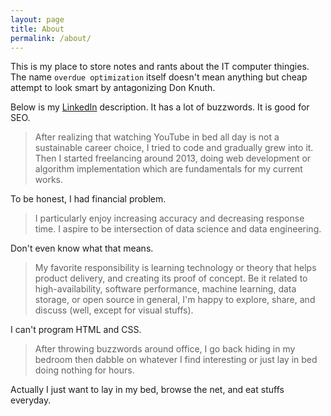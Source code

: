 ```yaml
---
layout: page
title: About
permalink: /about/
---
```


This is my place to store notes and rants about the IT computer thingies. The name `overdue optimization` itself doesn't mean anything but cheap attempt to look smart by antagonizing Don Knuth.

Below is my [LinkedIn](https://www.linkedin.com/in/riyadrivandi) description. It has a lot of buzzwords. It is good for SEO.

> After realizing that watching YouTube in bed all day is not a sustainable career choice, I tried to code and gradually grew into it. Then I started freelancing around 2013, doing web development or algorithm implementation which are fundamentals for my current works.

To be honest, I had financial problem.

> I particularly enjoy increasing accuracy and decreasing response time. I aspire to be intersection of data science and data engineering.

Don't even know what that means.

> My favorite responsibility is learning technology or theory that helps product delivery, and creating its proof of concept. Be it related to high-availability, software performance, machine learning, data storage, or open source in general, I'm happy to explore, share, and discuss (well, except for visual stuffs).

I can't program HTML and CSS.

> After throwing buzzwords around office, I go back hiding in my bedroom then dabble on whatever I find interesting or just lay in bed doing nothing for hours.

Actually I just want to lay in my bed, browse the net, and eat stuffs everyday.